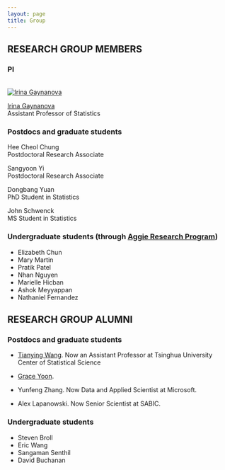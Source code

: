 ```yaml
---
layout: page
title: Group
---
```


## RESEARCH GROUP MEMBERS

### PI	

<div class="container">
<div class="row">&nbsp;</div>

<div class="row">
	<div class="col-md-3"><a class="thumb" href="#">
		<img src="https://irinagain.github.io/img/IMG_3442.jpg" class="img-responsive" alt="Irina Gaynanova" /></a>
	</div>
	<div class="col-md-6">
		<p> <a href="https://irinagain.github.io"> Irina Gaynanova </a> <br>
		Assistant Professor of Statistics </p>
	</div>
</div>

<!--![](img/IMG_3442.jpg) Irina Gaynanova -->

### Postdocs and graduate students

<div class="row">
	<!--<div class="col-md-3"><a class="thumb" href="#">
		<img src="https://irinagain.github.io/img/GraceYoon.jpg" class="img-responsive" alt="Grace Yoon"/></a>
	</div>-->
	<div class="col-md-6">
		<p> Hee Cheol Chung <br>
		Postdoctoral Research Associate	</p>
	</div>
</div>

<div class="row">
	<!--<div class="col-md-3"><a class="thumb" href="#">
		<img src="https://irinagain.github.io/img/GraceYoon.jpg" class="img-responsive" alt="Grace Yoon"/></a>
	</div>-->
	<div class="col-md-6">
		<p>Sangyoon Yi <br>
		Postdoctoral Research Associate	</p>
	</div>
</div>

<div class="row">
	<!--<div class="col-md-3"><a class="thumb" href="#">
		<img src="https://irinagain.github.io/img/Dongbang.jpg" class="img-responsive" alt="Dongbang"/></a>
	</div>-->
	<div class="col-md-6">
		<p>Dongbang Yuan <br>
		PhD Student in Statistics	</p>
	</div>
</div>

<div class="row">
	<!--<div class="col-md-3"><a class="thumb" href="#">
		<img src="https://irinagain.github.io/img/Dongbang.jpg" class="img-responsive" alt="Dongbang"/></a>
	</div>-->
	<div class="col-md-6">
		<p>John Schwenck <br>
		MS Student in Statistics	</p>
	</div>
</div>

### Undergraduate students (through [Aggie Research Program](https://aggieresearch.tamu.edu))

* Elizabeth Chun
* Mary Martin
* Pratik Patel
* Nhan Nguyen
* Marielle Hicban
* Ashok Meyyappan
* Nathaniel Fernandez


## RESEARCH GROUP ALUMNI

### Postdocs and graduate students

* [Tianying Wang](https://tianyingw.github.io). Now an Assistant Professor at  Tsinghua University Center of Statistical Science

* [Grace Yoon](http://www.stat.tamu.edu/~gyoon/).

* Yunfeng Zhang. Now Data and Applied Scientist at Microsoft.

* Alex Lapanowski. Now Senior Scientist at SABIC.

### Undergraduate students

* Steven Broll
* Eric Wang
* Sangaman Senthil
* David Buchanan



